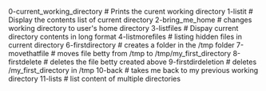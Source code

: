 0-current_working_directory # Prints the curent working directory
1-listit # Display the contents list of current directory
2-bring_me_home # changes working directory to user's home directory
3-listfiles # Dispay current directory contents in long format
4-listmorefiles # listing hidden files in current directory
6-firstdirectory # creates a folder in the /tmp folder
7-movethatfile # moves file betty from /tmp to /tmp/my_first_directory
8-firstdelete # deletes the file betty created above
9-firstdirdeletion # deletes /my_first_directory in /tmp
10-back # takes me back to my previous working directory
11-lists # list content of multiple directories  
